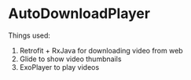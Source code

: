 # AutoDownloadPlayer

Things used:
1. Retrofit + RxJava for downloading video from web
2. Glide to show video thumbnails
3. ExoPlayer to play videos
